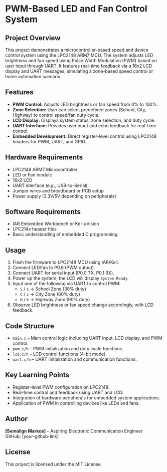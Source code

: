 # PWM-Based LED and Fan Control System

## Project Overview
This project demonstrates a microcontroller-based speed and device control system using the LPC2148 ARM7 MCU. The system adjusts LED brightness and fan speed using Pulse Width Modulation (PWM) based on user input through UART. It features real-time feedback via a 16x2 LCD display and UART messages, simulating a zone-based speed control or home automation scenario.

## Features
- **PWM Control:** Adjusts LED brightness or fan speed from 0% to 100%.
- **Zone Selection:** User can select predefined zones (School, City, Highway) to control speed/fan duty cycle.
- **LCD Display:** Displays system status, zone selection, and duty cycle.
- **UART Interface:** Provides user input and echo feedback for real-time control.
- **Embedded Development:** Direct register-level control using LPC2148 headers for PWM, UART, and GPIO.

## Hardware Requirements
- LPC2148 ARM7 Microcontroller
- LED or Fan module
- 16x2 LCD
- UART interface (e.g., USB-to-Serial)
- Jumper wires and breadboard or PCB setup
- Power supply (3.3V/5V depending on peripherals)

## Software Requirements
- IAR Embedded Workbench or Keil uVision
- LPC214x header files
- Basic understanding of embedded C programming

## Usage
1. Flash the firmware to LPC2148 MCU using IAR/Keil.
2. Connect LED/fan to P0.8 (PWM output).
3. Connect UART for serial input (P0.0 TX, P0.1 RX).
4. Power up the system; the LCD will display `System Ready`.
5. Input one of the following via UART to control PWM:
   - `S` / `s` → School Zone (30% duty)
   - `C` / `c` → City Zone (60% duty)
   - `H` / `h` → Highway Zone (90% duty)
6. Observe LED brightness or fan speed change accordingly, with LCD feedback.

## Code Structure
- `main.c` – Main control logic including UART input, LCD display, and PWM control.
- `pwm.c/h` – PWM initialization and duty cycle functions.
- `lcd.c/h` – LCD control functions (4-bit mode).
- `uart.c/h` – UART initialization and communication functions.

## Key Learning Points
- Register-level PWM configuration on LPC2148.
- Real-time control and feedback using UART and LCD.
- Integration of hardware peripherals for embedded system applications.
- Application of PWM in controlling devices like LEDs and fans.

## Author
**[Semalign Markos]** – Aspiring Electronic Communication Engineer  
GitHub: [your-github-link]  

## License
This project is licensed under the MIT License.

